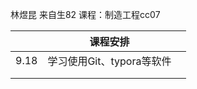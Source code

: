 林煜昆
来自生82
课程：制造工程cc07

|      | 课程安排                  |      |
| ---- | ------------------------- | ---- |
| 9.18 | 学习使用Git、typora等软件 |      |
|      |                           |      |
|      |                           |      |

